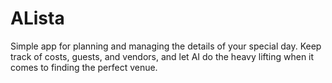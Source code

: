 # ALista
Simple app for planning and managing the details of your special day. Keep track of costs, guests, and vendors, and let AI do the heavy lifting when it comes to finding the perfect venue. 
